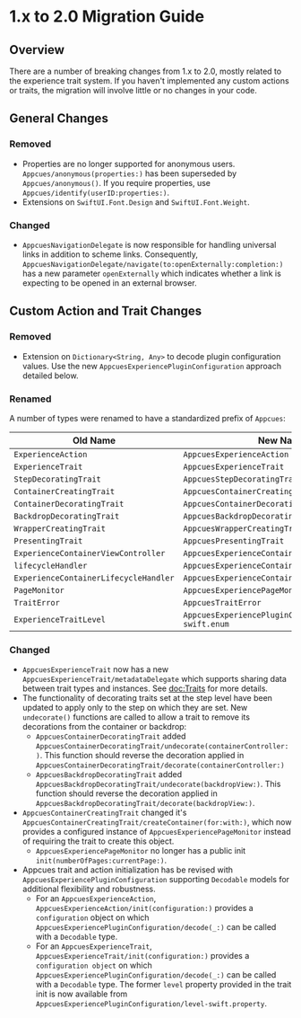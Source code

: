 # 1.x to 2.0 Migration Guide

## Overview

There are a number of breaking changes from 1.x to 2.0, mostly related to the experience trait system. If you haven't implemented any custom actions or traits, the migration will involve little or no changes in your code.

## General Changes

### Removed

- Properties are no longer supported for anonymous users. `Appcues/anonymous(properties:)` has been superseded by ``Appcues/anonymous()``. If you require properties, use ``Appcues/identify(userID:properties:)``.
- Extensions on `SwiftUI.Font.Design` and `SwiftUI.Font.Weight`.

### Changed

- ``AppcuesNavigationDelegate`` is now responsible for handling universal links in addition to scheme links. Consequently, ``AppcuesNavigationDelegate/navigate(to:openExternally:completion:)`` has a new parameter `openExternally` which indicates whether a link is expecting to be opened in an external browser.

## Custom Action and Trait Changes

### Removed

- Extension on `Dictionary<String, Any>` to decode plugin configuration values. Use the new ``AppcuesExperiencePluginConfiguration`` approach detailed below.

### Renamed

A number of types were renamed to have a standardized prefix of `Appcues`:

| Old Name                              | New Name                                                  |
| ------------------------------------- | --------------------------------------------------------- |
| `ExperienceAction`                    | ``AppcuesExperienceAction``                               |
| `ExperienceTrait`                     | ``AppcuesExperienceTrait``                                |
| `StepDecoratingTrait`                 | ``AppcuesStepDecoratingTrait``                            |
| `ContainerCreatingTrait`              | ``AppcuesContainerCreatingTrait``                         |
| `ContainerDecoratingTrait`            | ``AppcuesContainerDecoratingTrait``                       |
| `BackdropDecoratingTrait`             | ``AppcuesBackdropDecoratingTrait``                        |
| `WrapperCreatingTrait`                | ``AppcuesWrapperCreatingTrait``                           |
| `PresentingTrait`                     | ``AppcuesPresentingTrait``                                |
| `ExperienceContainerViewController`   | ``AppcuesExperienceContainerViewController``              |
| `lifecycleHandler`                    | ``AppcuesExperienceContainer/eventHandler``               |
| `ExperienceContainerLifecycleHandler` | ``AppcuesExperienceContainerEventHandler``                |
| `PageMonitor`                         | ``AppcuesExperiencePageMonitor``                          |
| `TraitError`                          | ``AppcuesTraitError``                                     |
| `ExperienceTraitLevel`                | ``AppcuesExperiencePluginConfiguration/Level-swift.enum`` |

### Changed

- ``AppcuesExperienceTrait`` now has a new ``AppcuesExperienceTrait/metadataDelegate`` which supports sharing data between trait types and instances. See <doc:Traits> for more details.
- The functionality of decorating traits set at the step level have been updated to apply only to the step on which they are set. New `undecorate()` functions are called to allow a trait to remove its decorations from the container or backdrop:
    - ``AppcuesContainerDecoratingTrait`` added ``AppcuesContainerDecoratingTrait/undecorate(containerController:)``. This function should reverse the decoration applied in ``AppcuesContainerDecoratingTrait/decorate(containerController:)``
    - ``AppcuesBackdropDecoratingTrait`` added ``AppcuesBackdropDecoratingTrait/undecorate(backdropView:)``. This function should reverse the decoration applied in ``AppcuesBackdropDecoratingTrait/decorate(backdropView:)``.
- ``AppcuesContainerCreatingTrait`` changed it's  ``AppcuesContainerCreatingTrait/createContainer(for:with:)``, which now provides a configured instance of ``AppcuesExperiencePageMonitor`` instead of requiring the trait to create this object.
    - ``AppcuesExperiencePageMonitor`` no longer has a public init `init(numberOfPages:currentPage:)`.
- Appcues trait and action initialization has be revised with ``AppcuesExperiencePluginConfiguration`` supporting `Decodable` models for additional flexibility and robustness.
    - For an ``AppcuesExperienceAction``, ``AppcuesExperienceAction/init(configuration:)`` provides a `configuration` object on which ``AppcuesExperiencePluginConfiguration/decode(_:)`` can be called with a `Decodable` type.
    - For an ``AppcuesExperienceTrait``, ``AppcuesExperienceTrait/init(configuration:)`` provides a `configuration object` on which ``AppcuesExperiencePluginConfiguration/decode(_:)`` can be called with a `Decodable` type. The former `level` property provided in the trait init is now available from ``AppcuesExperiencePluginConfiguration/level-swift.property``. 

